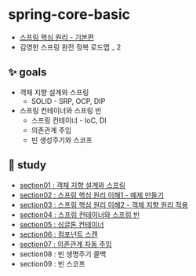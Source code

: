 # spring-core-basic
- [스프링 핵심 원리 - 기본편](https://www.inflearn.com/course/%EC%8A%A4%ED%94%84%EB%A7%81-%ED%95%B5%EC%8B%AC-%EC%9B%90%EB%A6%AC-%EA%B8%B0%EB%B3%B8%ED%8E%B8)
- 김영한 스프링 완전 정복 로드맵 _ 2

## ✨ goals
- 객체 지향 설계와 스프링
    - SOLID - SRP, OCP, DIP
- 스프링 컨테이너와 스프링 빈
    - 스프링 컨테이너 - IoC, DI
    - 의존관계 주입
    - 빈 생성주기와 스코프

## 📌 study
- [section01 : 객체 지향 설계와 스프링](./study/Section01_%EA%B0%9D%EC%B2%B4%EC%A7%80%ED%96%A5%EC%84%A4%EA%B3%84%EC%99%80%20%EC%8A%A4%ED%94%84%EB%A7%81.md)
- [section02 : 스프링 핵심 원리 이해1 - 예제 만들기](./study/Section02_%EC%8A%A4%ED%94%84%EB%A7%81%ED%95%B5%EC%8B%AC%EC%9B%90%EB%A6%AC%20%EC%9D%B4%ED%95%B41-%EC%98%88%EC%A0%9C%EB%A7%8C%EB%93%A4%EA%B8%B0.md)
- [section03 : 스프링 핵심 원리 이해2 - 객체 지향 원리 적용](./study/Section03_%EC%8A%A4%ED%94%84%EB%A7%81%ED%95%B5%EC%8B%AC%EC%9B%90%EB%A6%AC%20%EC%9D%B4%ED%95%B42-%EA%B0%9D%EC%B2%B4%EC%A7%80%ED%96%A5%20%EC%9B%90%EB%A6%AC%20%EC%A0%81%EC%9A%A9.md)
- [section04 : 스프링 컨테이너와 스프링 빈](./study/Section04_%EC%8A%A4%ED%94%84%EB%A7%81%20%EC%BB%A8%ED%85%8C%EC%9D%B4%EB%84%88%EC%99%80%20%EC%8A%A4%ED%94%84%EB%A7%81%20%EB%B9%88.md)
- [section05 : 싱글톤 컨테이너](./study/Section05_%EC%8B%B1%EA%B8%80%ED%86%A4%20%EC%BB%A8%ED%85%8C%EC%9D%B4%EB%84%88.md)
- [section06 : 컴포넌트 스캔](./study/Section06_%EC%BB%B4%ED%8F%AC%EB%84%8C%ED%8A%B8%20%EC%8A%A4%EC%BA%94.md)
- [section07 : 의존관계 자동 주입](./study/Section07_의존관계%20자동주입.md)
- section08 : 빈 생명주기 콜백
- section09 : 빈 스코프
